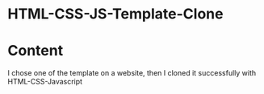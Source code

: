 # HTML-CSS-JS-Template-Clone





<h1>Content</h1>
<p>I chose one of the template on a website, then I cloned it successfully with  HTML-CSS-Javascript </p>
